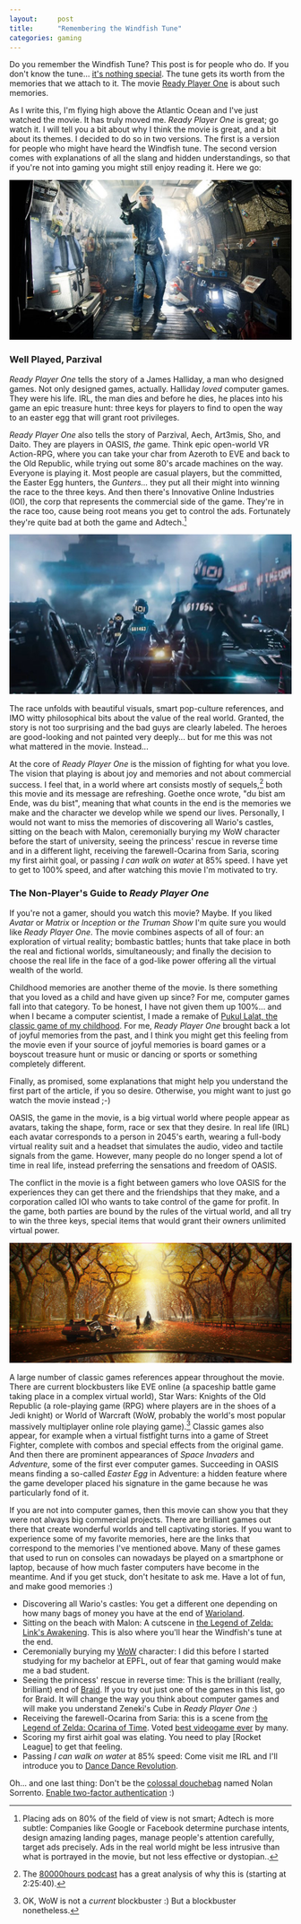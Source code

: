 ```yaml
---
layout:     post
title:      "Remembering the Windfish Tune"
categories: gaming
---
```


Do you remember the Windfish Tune? This post is for people who do. If you don't
know the tune... [it's nothing special][tune]. The tune gets its worth from the
memories that we attach to it. The movie [Ready Player One][movie] is about such
memories.

As I write this, I'm flying high above the Atlantic Ocean and I've just watched
the movie. It has truly moved me. *Ready Player One* is great; go watch it. I
will tell you a bit about why I think the movie is great, and a bit about its
themes. I decided to do so in two versions. The first is a version for people
who might have heard the Windfish tune. The second version comes with
explanations of all the slang and hidden understandings, so that if you're not
into gaming you might still enjoy reading it. Here we go:

![Parzival with VR gear](/assets/pictures/ready_player_one/parzival_with_vr_gear.jpg)

### Well Played, Parzival

*Ready Player One* tells the story of a James Halliday, a man who designed
games. Not only designed games, actually. Halliday *loved* computer games. They
were his life. IRL, the man dies and before he dies, he places into his game an
epic treasure hunt: three keys for players to find to open the way to an easter
egg that will grant root privileges.

*Ready Player One* also tells the story of Parzival, Aech, Art3mis, Sho, and
Daito. They are players in OASIS, *the* game. Think epic open-world VR
Action-RPG, where you can take your char from Azeroth to EVE and back to the
Old Republic, while trying out some 80's arcade machines on the way. Everyone is
playing it. Most people are casual players, but the committed, the Easter Egg
hunters, the *Gunters...* they put all their might into winning the race to the
three keys. And then there's Innovative Online Industries (IOI), the corp that
represents the commercial side of the game. They're in the race too, cause being
root means you get to control the ads. Fortunately they're quite bad at both the
game and Adtech.[^1]

![Sixers, IOI's minions](/assets/pictures/ready_player_one/sixers.jpg)

The race unfolds with beautiful visuals, smart pop-culture references, and IMO
witty philosophical bits about the value of the real world. Granted, the story
is not too surprising and the bad guys are clearly labeled. The heroes are
good-looking and not painted very deeply... but for me this was not what
mattered in the movie. Instead...

At the core of *Ready Player One* is the mission of fighting for what you love.
The vision that playing is about joy and memories and not about commercial
success. I feel that, in a world where art consists mostly of sequels,[^2] both
this movie and its message are refreshing. Goethe once wrote, "du bist am Ende,
was du bist", meaning that what counts in the end is the memories we make and
the character we develop while we spend our lives. Personally, I would not want
to miss the memories of discovering all Wario's castles, sitting on the beach
with Malon, ceremonially burying my WoW character before the start of
university, seeing the princess' rescue in reverse time and in a different
light, receiving the farewell-Ocarina from Saria, scoring my first airhit goal,
or passing *I can walk on water* at 85% speed. I have yet to get to 100% speed,
and after watching this movie I'm motivated to try.

### The Non-Player's Guide to *Ready Player One*

If you're not a gamer, should you watch this movie? Maybe. If you liked *Avatar*
or *Matrix* or *Inception* or *the Truman Show* I'm quite sure you would like
*Ready Player One*. The movie combines aspects of all of four: an exploration of
virtual reality; bombastic battles; hunts that take place in both the real and
fictional worlds, simultaneously; and finally the decision to choose the real
life in the face of a god-like power offering all the virtual wealth of the
world.

Childhood memories are another theme of the movie. Is there something that you
loved as a child and have given up since? For me, computer games fall into that
category. To be honest, I have not given them up 100%... and when I became
a computer scientist, I made a remake of [Pukul Lalat, the classic game of my
childhood][pukullalat]. For me, *Ready Player One* brought back a lot of joyful
memories from the past, and I think you might get this feeling from the movie
even if your source of joyful memories is board games or a boyscout treasure
hunt or music or dancing or sports or something completely different. 

Finally, as promised, some explanations that might help you understand the first
part of the article, if you so desire. Otherwise, you might want to just go
watch the movie instead ;-)

OASIS, the game in the movie, is a big virtual world where people appear as
avatars, taking the shape, form, race or sex that they desire. In real life
(IRL) each avatar corresponds to a person in 2045's earth, wearing a full-body
virtual reality suit and a headset that simulates the audio, video and tactile
signals from the game. However, many people do no longer spend a lot of time in
real life, instead preferring the sensations and freedom of OASIS.

The conflict in the movie is a fight between gamers who love OASIS for the
experiences they can get there and the friendships that they make, and a
corporation called IOI who wants to take control of the game for profit. In the
game, both parties are bound by the rules of the virtual world, and all try to
win the three keys, special items that would grant their owners unlimited
virtual power.

![Parzival gets first to the key](/assets/pictures/ready_player_one/first_to_the_key.jpg)

A large number of classic games references appear throughout the movie. There
are current blockbusters like EVE online (a spaceship battle game taking place
in a complex virtual world), Star Wars: Knights of the Old Republic (a
role-playing game (RPG) where players are in the shoes of a Jedi knight) or
World of Warcraft (WoW, probably the world's most popular massively multiplayer
online role playing game).[^3] Classic games also appear, for example when a
virtual fistfight turns into a game of Street Fighter, complete with combos and
special effects from the original game. And then there are prominent appearances
of *Space Invaders* and *Adventure*, some of the first ever computer games.
Succeeding in OASIS means finding a so-called *Easter Egg* in Adventure: a
hidden feature where the game developer placed his signature in the game because
he was particularly fond of it.

If you are not into computer games, then this movie can show you that they were
not always big commercial projects. There are brilliant games out there that
create wonderful worlds and tell captivating stories. If you want to experience
some of my favorite memories, here are the links that correspond to the memories
I've mentioned above. Many of these games that used to run on consoles can
nowadays be played on a smartphone or laptop, because of how much faster
computers have become in the meantime. And if you get stuck, don't hesitate to
ask me. Have a lot of fun, and make good memories :)

- Discovering all Wario's castles: You get a different one depending on how many
  bags of money you have at the end of [Warioland].
- Sitting on the beach with Malon: A cutscene in [the Legend of Zelda: Link's
  Awakening]. This is also where you'll hear the Windfish's tune at the end.
- Ceremonially burying my [WoW] character: I did this before I started studying
  for my bachelor at EPFL, out of fear that gaming would make me a bad student.
- Seeing the princess' rescue in reverse time: This is the brilliant (really,
  brilliant) end of [Braid]. If you try out just one of the games in this list,
  go for Braid. It will change the way you think about computer games and will
  make you understand Zeneki's Cube in *Ready Player One* :)
- Receiving the farewell-Ocarina from Saria: this is a scene from [the Legend
  of Zelda: Ocarina of Time]. Voted [best videogame ever][zelda-best] by many.
- Scoring my first airhit goal was elating. You need to play [Rocket League] to
  get that feeling.
- Passing *I can walk on water* at 85% speed: Come visit me IRL and I'll
  introduce you to [Dance Dance Revolution].

Oh... and one last thing: Don't be the [colossal douchebag][douchebag] named
Nolan Sorrento. [Enable two-factor authentication][2fa] :)

[tune]: https://www.youtube.com/watch?v=79JCdiEQtbM
[movie]: https://en.wikipedia.org/wiki/Ready_Player_One_(film)
[pukullalat]: https://blog.purpureus.net/pukullalat/
[douchebag]: https://getyarn.io/yarn-clip/24ccff43-37c2-412c-b80c-d84f754d6fdf
[2fa]: https://www.google.com/landing/2step/

[Warioland]: https://www.mariowiki.com/Wario_Land:_Super_Mario_Land_3
[the Legend of Zelda: Link's Awakening]: https://en.wikipedia.org/wiki/The_Legend_of_Zelda:_Link%27s_Awakening
[WoW]: https://en.wikipedia.org/wiki/World_of_Warcraft
[Braid]: https://en.wikipedia.org/wiki/Braid_(video_game)
[the Legend of Zelda: Ocarina of Time]: https://en.wikipedia.org/wiki/The_Legend_of_Zelda:_Ocarina_of_Time
[Dance Dance Revolution]: https://en.wikipedia.org/wiki/Dance_Dance_Revolution
[zelda-best]: https://en.wikipedia.org/wiki/The_Legend_of_Zelda:_Ocarina_of_Time#Reception

[^1]: Placing ads on 80% of the field of view is not smart; Adtech is more
    subtle: Companies like Google or Facebook determine purchase intents, design
    amazing landing pages, manage people's attention carefully, target ads
    precisely. Ads in the real world might be less intrusive than what is
    portrayed in the movie, but not less effective or dystopian..

[^2]: The [80000hours podcast](https://80000hours.org/podcast/episodes/brian-christian-algorithms-to-live-by/)
    has a great analysis of why this is (starting at 2:25:40).

[^3]: OK, WoW is not a *current* blockbuster :) But a blockbuster nonetheless.
